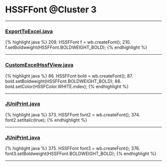 # HSSFFont @Cluster 3

***

### [ExportToExcel.java](https://searchcode.com/codesearch/view/46011490/)
{% highlight java %}
209. HSSFFont f = wb.createFont();
210. f.setBoldweight(HSSFFont.BOLDWEIGHT_BOLD);
{% endhighlight %}

***

### [CustomExcelHssfView.java](https://searchcode.com/codesearch/view/73662641/)
{% highlight java %}
86. HSSFFont bold = wb.createFont();
87. bold.setBoldweight(HSSFFont.BOLDWEIGHT_BOLD);
88. bold.setColor(HSSFColor.WHITE.index);
{% endhighlight %}

***

### [JUniPrint.java](https://searchcode.com/codesearch/view/60212057/)
{% highlight java %}
373. HSSFFont font2 = wb.createFont();
374. font2.setItalic(true);
{% endhighlight %}

***

### [JUniPrint.java](https://searchcode.com/codesearch/view/60212057/)
{% highlight java %}
375. HSSFFont font3 = wb.createFont();
376. font3.setBoldweight(HSSFFont.BOLDWEIGHT_BOLD);
{% endhighlight %}

***


